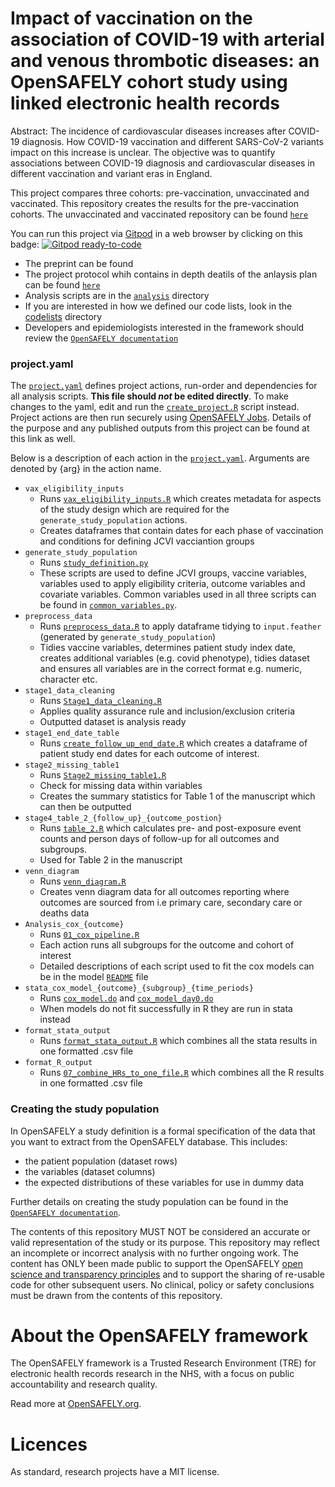 # Impact of vaccination on the association of COVID-19 with arterial and venous thrombotic diseases: an OpenSAFELY cohort study using linked electronic health records

Abstract: The incidence of cardiovascular diseases increases after COVID-19 diagnosis. How COVID-19 vaccination and different SARS-CoV-2 variants impact on this increase is unclear. The objective was to quantify associations between COVID-19 diagnosis and cardiovascular diseases in different vaccination and variant eras in England.

This project compares three cohorts: pre-vaccination, unvaccinated and vaccinated. This repository creates the results for the pre-vaccination cohorts. The unvaccinated and vaccinated repository can be found [`here`](https://github.com/opensafely/post-covid-vaccinated)

You can run this project via [Gitpod](https://gitpod.io) in a web browser by clicking on this badge: [![Gitpod ready-to-code](https://img.shields.io/badge/Gitpod-ready--to--code-908a85?logo=gitpod)](https://gitpod.io/#https://github.com/opensafely/post-covid-vaccinated)

-   The preprint can be found
-   The project protocol whih contains in depth deatils of the anlaysis plan can be found [`here`](./protocol)
-   Analysis scripts are in the [`analysis`](./analysis) directory
-   If you are interested in how we defined our code lists, look in the [codelists](https://github.com/opensafely/post-covid-vaccinated/tree/main/codelists) directory
-   Developers and epidemiologists interested in the framework should review the [`OpenSAFELY documentation`](https://docs.opensafely.org/)

### project.yaml

The [`project.yaml`](./project.yaml) defines project actions, run-order and dependencies for all analysis scripts. **This file should *not* be edited directly**. To make changes to the yaml, edit and run the [`create_project.R`](./analysis/create_project.R) script instead. Project actions are then run securely using [OpenSAFELY Jobs](https://jobs.opensafely.org/repo/https%253A%252F%252Fgithub.com%252Fopensafely%252Fpost-covid-vaccinated). Details of the purpose and any published outputs from this project can be found at this link as well.

Below is a description of each action in the [`project.yaml`](./project.yaml). Arguments are denoted by {arg} in the action name.

-   `vax_eligibility_inputs`
    -   Runs [`vax_eligibility_inputs.R`](./analysis/vax_eligibility_inputs.R) which creates metadata for aspects of the study design which are required for the `generate_study_population` actions.
    -   Creates dataframes that contain dates for each phase of vaccination and conditions for defining JCVI vacciantion groups
-   `generate_study_population`
    -   Runs [`study_definition.py`](./analysis/study_definition.py)
    -   These scripts are used to define JCVI groups, vaccine variables, variables used to apply eligibility criteria, outcome variables and covariate variables. Common variables used in all three scripts can be found in [`common_variables.py`](./analysis/common_variables.py).
-   `preprocess_data`
    -   Runs [`preprocess_data.R`](./analysis/preprocess/preprocess_data.R) to apply dataframe tidying to `input.feather` (generated by `generate_study_population`)
    -   Tidies vaccine variables, determines patient study index date, creates additional variables (e.g. covid phenotype), tidies dataset and ensures all variables are in the correct format e.g. numeric, character etc.
-   `stage1_data_cleaning`
    -   Runs [`Stage1_data_cleaning.R`](./analysis/preprocess/Stage1_data_cleaning.R)
    -   Applies quality assurance rule and inclusion/exclusion criteria
    -   Outputted dataset is analysis ready
-   `stage1_end_date_table`
    -   Runs [`create_follow_up_end_date.R`](./analysis/preprocess/create_follow_up_end_date.R) which creates a dataframe of patient study end dates for each outcome of interest.
-   `stage2_missing_table1`
    -   Runs [`Stage2_missing_table1.R`](./analysis/descriptives/Stage2_missing_table1.R)
    -   Check for missing data within variables
    -   Creates the summary statistics for Table 1 of the manuscript which can then be outputted
-   `stage4_table_2_{follow_up}_{outcome_postion}`
    -   Runs [`table_2.R`](./analysis/descriptives/table_2.R) which calculates pre- and post-exposure event counts and person days of follow-up for all outcomes and subgroups.
    -   Used for Table 2 in the manuscript
-   `venn_diagram`
    -   Runs [`venn_diagram.R`](./anlaysis/descriptives/venn_diagram.R)
    -   Creates venn diagram data for all outcomes reporting where outcomes are sourced from i.e primary care, secondary care or deaths data
-   `Analysis_cox_{outcome}`
    -   Runs [`01_cox_pipeline.R`](./analysis/model/01_cox_pipeline.R)
    -   Each action runs all subgroups for the outcome and cohort of interest
    -   Detailed descriptions of each script used to fit the cox models can be in the model [`README`](./analysis/model/README_model_scripts.md) file
-   `stata_cox_model_{outcome}_{subgroup}_{time_periods}`
    -   Runs [`cox_model.do`](./analysis/cox_model.do) and [`cox_model_day0.do`](./analysis/cox_model_day0.do)
    -   When models do not fit successfully in R they are run in stata instead
-   `format_stata_output`
    -   Runs [`format_stata_output.R`](./analysis/format_stata_output.R) which combines all the stata results in one formatted .csv file
-   `format_R_output`
    -   Runs [`07_combine_HRs_to_one_file.R`](./analysis/model/07_combine_HRs_to_one_file.R) which combines all the R results in one formatted .csv file

### Creating the study population

In OpenSAFELY a study definition is a formal specification of the data that you want to extract from the OpenSAFELY database. This includes:

-   the patient population (dataset rows)
-   the variables (dataset columns)
-   the expected distributions of these variables for use in dummy data

Further details on creating the study population can be found in the [`OpenSAFELY documentation`](https://docs.opensafely.org/study-def/).

The contents of this repository MUST NOT be considered an accurate or valid representation of the study or its purpose. This repository may reflect an incomplete or incorrect analysis with no further ongoing work. The content has ONLY been made public to support the OpenSAFELY [open science and transparency principles](https://www.opensafely.org/about/#contributing-to-best-practice-around-open-science) and to support the sharing of re-usable code for other subsequent users. No clinical, policy or safety conclusions must be drawn from the contents of this repository.

# About the OpenSAFELY framework

The OpenSAFELY framework is a Trusted Research Environment (TRE) for electronic health records research in the NHS, with a focus on public accountability and research quality.

Read more at [OpenSAFELY.org](https://opensafely.org).

# Licences

As standard, research projects have a MIT license.
